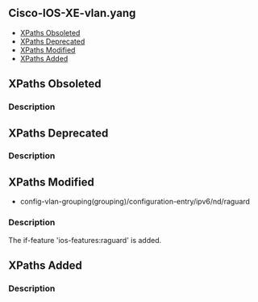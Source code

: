 ## Cisco-IOS-XE-vlan.yang


- [XPaths Obsoleted](#xpaths-obsoleted)
- [XPaths Deprecated](#xpaths-deprecated)
- [XPaths Modified](#xpaths-modified)
- [XPaths Added](#xpaths-added)

## XPaths Obsoleted

### Description

## XPaths Deprecated

### Description

## XPaths Modified

- config-vlan-grouping(grouping)/configuration-entry/ipv6/nd/raguard

### Description

The if-feature 'ios-features:raguard' is added.

## XPaths Added

### Description
